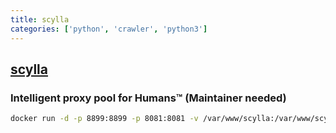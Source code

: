 ```yaml
---
title: scylla
categories: ['python', 'crawler', 'python3']
---
```

## [scylla](https://github.com/imWildCat/scylla)

### Intelligent proxy pool for Humans™ (Maintainer needed)


```bash
docker run -d -p 8899:8899 -p 8081:8081 -v /var/www/scylla:/var/www/scylla --name scylla wildcat/scylla:latest
```
